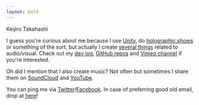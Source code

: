 ```yaml
---
layout: bold
---
```


Keijiro Takahashi

I guess you're curious about me because I use [Unity], do [holographic shows]
or something of the sort, but actually I create [several things] related to
audio/visual. Check out my [dev log], [GitHub repos] and [Vimeo channel] if
you're interested.

Oh did I mention that I also create music? Not often but sometimes I share them
on [SoundCloud] and [YouTube].

You can ping me via [Twitter]/[Facebook]. In case of preferring good old email,
drop at [here]!

[Unity]: https://unity3d.com
[holographic shows]: https://radiumsoftware.tumblr.com/tagged/vrdgh
[several things]: https://radiumsoftware.tumblr.com/archive
[dev log]: https://radiumsoftware.tumblr.com/
[GitHub repos]: https://github.com/keijiro
[Vimeo channel]: https://vimeo.com/keijiro
[Soundcloud]: https://soundcloud.com/denkitribe
[YouTube]: https://youtube.com/denkitribe
[Twitter]: https://twitter.com/_kzr
[Facebook]: https://facebook.com/keijiro-tk
[here]: mailto:keijiro@gmail.com
